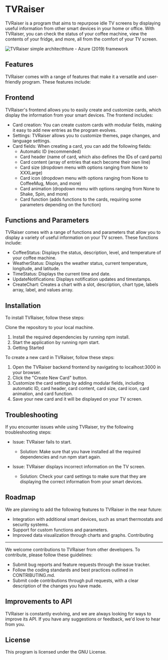 TVRaiser
========

TVRaiser is a program that aims to repurpose idle TV screens by displaying useful information from other smart devices in your home or office. With TVRaiser, you can check the status of your coffee machine, view the contents of your fridge, and more, all from the comfort of your TV screen.

![TVRaiser simple architecthture - Azure (2019) framework](https://user-images.githubusercontent.com/6859479/223419738-9da8f093-8715-4cab-85c9-3b887046497f.png)

Features
--------

TVRaiser comes with a range of features that make it a versatile and user-friendly program. These features include:

Frontend
--------

TVRaiser's frontend allows you to easily create and customize cards, which display the information from your smart devices. The frontend includes:

- Card creation: You can create custom cards with modular fields, making it easy to add new entries as the program evolves.
- Settings: TVRaiser allows you to customize themes, page changes, and language settings.
- Card fields: When creating a card, you can add the following fields:
  - Automatic ID (recommended)
  - Card header (name of card, which also defines the IDs of card parts)
  - Card content (array of entries that each become their own line)
  - Card size (dropdown menu with options ranging from None to XXXLarge)
  - Card icon (dropdown menu with options ranging from None to CoffeeMug, Moon, and more)
  - Card animation (dropdown menu with options ranging from None to Shake, Spin, and more)
  - Card function (adds functions to the cards, requiring some parameters depending on the function)

Functions and Parameters
------------------------

TVRaiser comes with a range of functions and parameters that allow you to display a variety of useful information on your TV screen. These functions include:

- CoffeeStatus: Displays the status, description, level, and temperature of your coffee machine.
- WeatherStatus: Displays the weather status, current temperature, longitude, and latitude.
- TimeStatus: Displays the current time and date.
- UpdateNotifications: Displays notification updates and timestamps.
- CreateChart: Creates a chart with a slot, description, chart type, labels array, label, and values array.

Installation
------------------------

To install TVRaiser, follow these steps:

Clone the repository to your local machine.
1. Install the required dependencies by running npm install.
2. Start the application by running npm start.
3. Getting Started

To create a new card in TVRaiser, follow these steps:

1. Open the TVRaiser backend frontend by navigating to localhost:3000 in your browser.
2. Click the "Create New Card" button.
3. Customize the card settings by adding modular fields, including automatic ID, card header, card content, card size, card icon, card animation, and card function.
4. Save your new card and it will be displayed on your TV screen.

Troubleshooting
------------------------
If you encounter issues while using TVRaiser, try the following troubleshooting steps:

- Issue: TVRaiser fails to start.
  - Solution: Make sure that you have installed all the required dependencies and run npm start again.

- Issue: TVRaiser displays incorrect information on the TV screen.
  - Solution: Check your card settings to make sure that they are displaying the correct information from your smart devices.

Roadmap
------------------------
We are planning to add the following features to TVRaiser in the near future:

- Integration with additional smart devices, such as smart thermostats and security systems.
- Support for custom functions and parameters.
- Improved data visualization through charts and graphs.
Contributing
------------------------
We welcome contributions to TVRaiser from other developers. To contribute, please follow these guidelines:

- Submit bug reports and feature requests through the issue tracker.
- Follow the coding standards and best practices outlined in CONTRIBUTING.md.
- Submit code contributions through pull requests, with a clear description of the changes you have made.

Improvements to API
--------------------

TVRaiser is constantly evolving, and we are always looking for ways to improve its API. If you have any suggestions or feedback, we'd love to hear from you.

License
-------

This program is licensed under the GNU License.
